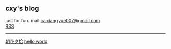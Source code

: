 ## cxy's blog
just for fun. mail:caixiangyue007@gmail.com    
[RSS](rss.xml)

-----
        

[朝花夕拾](朝花夕拾.html)
[hello world](hello-world.html)

